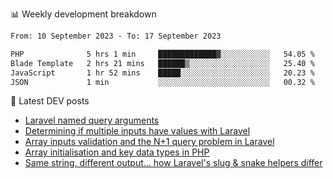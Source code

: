 📊 Weekly development breakdown
<!--START_SECTION:waka-->

```txt
From: 10 September 2023 - To: 17 September 2023

PHP              5 hrs 1 min     █████████████▓░░░░░░░░░░░   54.05 %
Blade Template   2 hrs 21 mins   ██████▒░░░░░░░░░░░░░░░░░░   25.40 %
JavaScript       1 hr 52 mins    █████░░░░░░░░░░░░░░░░░░░░   20.23 %
JSON             1 min           ░░░░░░░░░░░░░░░░░░░░░░░░░   00.32 %
```

<!--END_SECTION:waka-->

📕 Latest DEV posts
<!-- BLOG-POST-LIST:START -->
- [Laravel named query arguments](https://dev.to/michaelvickersuk/laravel-named-query-arguments-28kd)
- [Determining if multiple inputs have values with Laravel](https://dev.to/michaelvickersuk/determining-if-multiple-inputs-have-values-with-laravel-km6)
- [Array inputs validation and the N+1 query problem in Laravel](https://dev.to/michaelvickersuk/array-inputs-validation-and-the-n1-query-problem-in-laravel-2agb)
- [Array initialisation and key data types in PHP](https://dev.to/michaelvickersuk/array-initialisation-and-key-data-types-in-php-1e5b)
- [Same string, different output... how Laravel&#39;s slug &amp; snake helpers differ](https://dev.to/michaelvickersuk/same-string-different-output-how-laravels-slug-snake-helpers-differ-1ccj)
<!-- BLOG-POST-LIST:END -->
